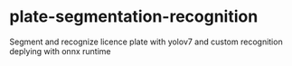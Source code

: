 # plate-segmentation-recognition
Segment and recognize licence plate with yolov7 and custom recognition deplying with onnx runtime  

